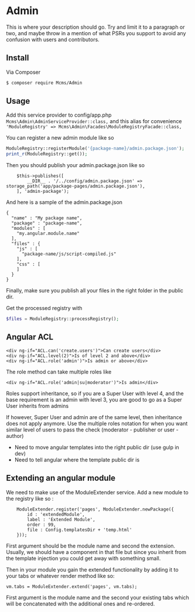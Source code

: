 # Admin

This is where your description should go. Try and limit it to a paragraph or two, and maybe throw in a mention of what
PSRs you support to avoid any confusion with users and contributors.

## Install

Via Composer

``` bash
$ composer require Mcms/Admin
```

## Usage
Add this service provider to config/app.php
``` Mcms\Admin\AdminServiceProvider::class, ```
and this alias for convenience
``` 'ModuleRegistry' => Mcms\Admin\Facades\ModuleRegistryFacade::class, ```

You can register a new admin module like so
``` php
ModuleRegistry::registerModule('{package-name}/admin.package.json');
print_r(ModuleRegistry::get());
```

Then you should publish your admin.package.json like so

```
    $this->publishes([
        __DIR__ . '/../config/admin.package.json' => storage_path('app/package-pages/admin.package.json'),
    ], 'admin-package');
```

And here is a sample of the admin.package.json

```
{
  "name" : "My package name",
  "package" : "package-name",
  "modules" : [
    "my.angular.module.name"
  ],
  "files" : {
    "js" : [
      "package-name/js/script-compiled.js"
    ],
    "css" : [
    ]
  }
}

```

Finally, make sure you publish all your files in the right folder in the public dir.

Get the processed registry with

``` php
$files = ModuleRegistry::processRegistry();

```

## Angular ACL
```
<div ng-if="ACL.can('create.users')">Can create users</div>
<div ng-if="ACL.level(2)">Is of level 2 and above</div>
<div ng-if="ACL.role('admin')">Is admin or above</div>

```

The role method can take multiple roles like
```
<div ng-if="ACL.role('admin|su|moderator')">Is admin</div>
```

Roles support inheritance, so if you are a Super User
with level 4, and the base requirement is an admin
with level 3, you are good to go as a Super User inherits
from admins

If however, Super User and admin are of the same level,
then inheritance does not apply anymore. Use the multiple
roles notation for when you want similar level of users
to pass the check (moderator - publisher or user - author)


- Need to move angular templates into the right public dir (use gulp in dev)
- Need to tell angular where the template public dir is

## Extending an angular module
We need to make use of the ModuleExtender service. Add a new module to the registry
like so :
```
    ModuleExtender.register('pages', ModuleExtender.newPackage({
        id : 'extendedModule',
        label : 'Extended Module',
        order : 99,
        file : Config.templatesDir + 'temp.html'
    }));
```

First argument should be the module name and second the extension. Usually,
we should have a component in that file but since you inherit from the 
template injection you could get away with something small.
 
Then in your module you gain the extended functionality by adding it to your
tabs or whatever render method like so: 
```
vm.tabs = ModuleExtender.extend('pages', vm.tabs);
```

First argument is the module name and the second your existing tabs which will
be concatenated with the additional ones and re-ordered.